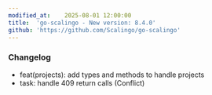 ```yaml
---
modified_at:	2025-08-01 12:00:00
title:	'go-scalingo - New version: 8.4.0'
github: 'https://github.com/Scalingo/go-scalingo'
---
```


### Changelog

* feat(projects): add types and methods to handle projects
* task: handle 409 return calls (Conflict)
